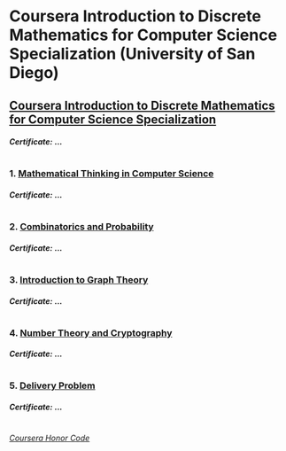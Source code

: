 # Coursera Introduction to Discrete Mathematics for Computer Science Specialization (University of San Diego)

## [Coursera Introduction to Discrete Mathematics for Computer Science Specialization](https://www.coursera.org/specializations/discrete-mathematics)
####    *Certificate:* ...
#
### 1. [Mathematical Thinking in Computer Science](https://www.coursera.org/learn/what-is-a-proof?specialization=discrete-mathematics)

####    *Certificate:* ...
#
### 2. [Combinatorics and Probability](https://www.coursera.org/learn/combinatorics?specialization=discrete-mathematics)

####    *Certificate:* ...
#   
### 3. [Introduction to Graph Theory](https://www.coursera.org/learn/graphs?specialization=discrete-mathematics)

####    *Certificate:* ...
#   
### 4. [Number Theory and Cryptography](https://www.coursera.org/learn/number-theory-cryptography?specialization=discrete-mathematics)

####    *Certificate:* ...
#
### 5. [Delivery Problem](https://www.coursera.org/learn/delivery-problem?specialization=discrete-mathematics)

####    *Certificate:* ...
#


[*Coursera Honor Code*](https://www.coursera.support/s/article/209818863-Coursera-Honor-Code?language=en_US)

